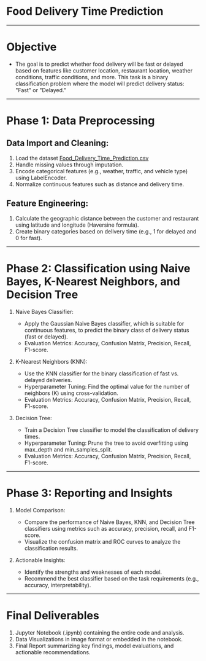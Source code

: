 # Food Delivery Time Prediction

---------------------------------------------
# Objective 
  * The goal is to predict whether food delivery will be fast or delayed based on features like customer location, restaurant location, weather conditions, traffic conditions, and more. This task is a binary classification problem where the model will predict delivery status: "Fast" or "Delayed."

---------------------------------------------
# Phase 1: Data Preprocessing
## Data Import and Cleaning:
1. Load the dataset [Food_Delivery_Time_Prediction.csv](https://drive.google.com/file/d/1gAJGXBob3zRpJkRWQhvf3a94PS6NhGjx/view)
2. Handle missing values through imputation.
3. Encode categorical features (e.g., weather, traffic, and vehicle type) using LabelEncoder.
4. Normalize continuous features such as distance and delivery time.

## Feature Engineering:
1. Calculate the geographic distance between the customer and restaurant using latitude and longitude (Haversine formula).
2. Create binary categories based on delivery time (e.g., 1 for delayed and 0 for fast).

---------------------------------------------
# Phase 2: Classification using Naive Bayes, K-Nearest Neighbors, and Decision Tree
1. Naive Bayes Classifier:
   * Apply the Gaussian Naive Bayes classifier, which is suitable for continuous features, to predict the binary class of delivery status (fast or delayed).
   * Evaluation Metrics: Accuracy, Confusion Matrix, Precision, Recall, F1-score.

2. K-Nearest Neighbors (KNN):
   * Use the KNN classifier for the binary classification of fast vs. delayed deliveries.
   * Hyperparameter Tuning: Find the optimal value for the number of neighbors (K) using cross-validation.
   * Evaluation Metrics: Accuracy, Confusion Matrix, Precision, Recall, F1-score.
3. Decision Tree:
   * Train a Decision Tree classifier to model the classification of delivery times.
   * Hyperparameter Tuning: Prune the tree to avoid overfitting using max_depth and min_samples_split.
   * Evaluation Metrics: Accuracy, Confusion Matrix, Precision, Recall, F1-score.

---------------------------------------------
# Phase 3: Reporting and Insights
1. Model Comparison:
   * Compare the performance of Naive Bayes, KNN, and Decision Tree classifiers using metrics such as accuracy, precision, recall, and F1-score.
   * Visualize the confusion matrix and ROC curves to analyze the classification results.

2. Actionable Insights:
   * Identify the strengths and weaknesses of each model.
   * Recommend the best classifier based on the task requirements (e.g., accuracy, interpretability).

---------------------------------------------
# Final Deliverables
1. Jupyter Notebook (.ipynb) containing the entire code and analysis.
2. Data Visualizations in image format or embedded in the notebook.
3. Final Report summarizing key findings, model evaluations, and actionable recommendations.
